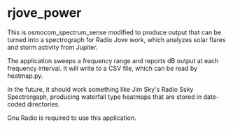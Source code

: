 rjove_power
===========

This is osmocom_spectrum_sense modified to produce output that can be turned into a spectrograph for Radio Jove work, which analyzes solar flares and storm activity from Jupiter.

The application sweeps a frequency range and reports dB output at each frequency interval. It will write to a CSV file, which can be read by heatmap.py.

In the future, it should work something like Jim Sky's Radio Ssky Spectrorgaph, producing waterfall type heatmaps that are stored in date-coded directories.

Gnu Radio is required to use this application.
